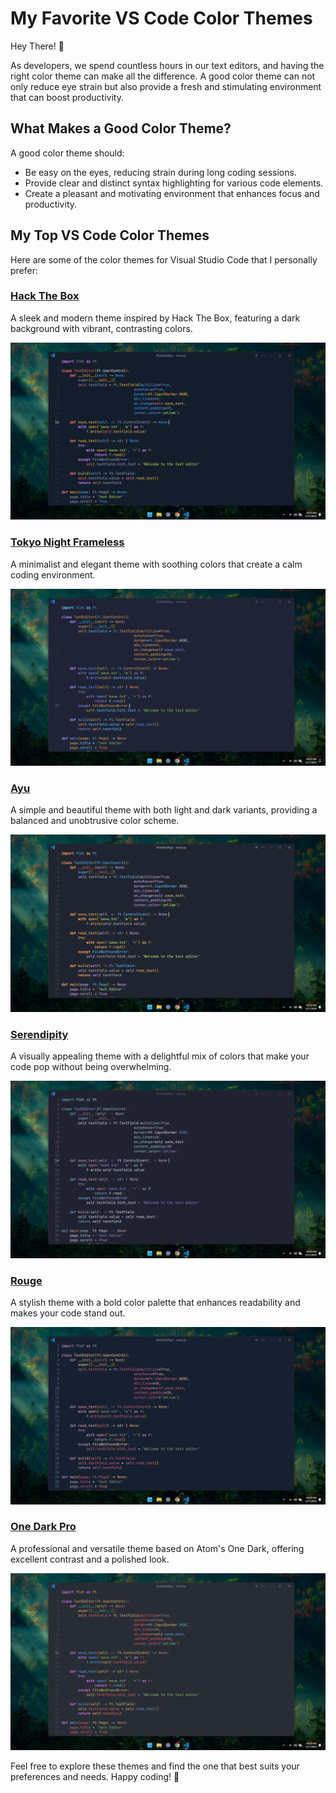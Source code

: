 # My Favorite VS Code Color Themes

Hey There! 👋

As developers, we spend countless hours in our text editors, and having the right color theme can make all the difference. A good color theme can not only reduce eye strain but also provide a fresh and stimulating environment that can boost productivity.

## What Makes a Good Color Theme?

A good color theme should:

-   Be easy on the eyes, reducing strain during long coding sessions.
-   Provide clear and distinct syntax highlighting for various code elements.
-   Create a pleasant and motivating environment that enhances focus and productivity.

## My Top VS Code Color Themes

Here are some of the color themes for Visual Studio Code that I personally prefer:

### [Hack The Box](https://marketplace.visualstudio.com/items?itemName=silofy.hackthebox)

A sleek and modern theme inspired by Hack The Box, featuring a dark background with vibrant, contrasting colors.

![hack_the_box](./assets/hack_the_box.png)

### [Tokyo Night Frameless](https://marketplace.visualstudio.com/items?itemName=MagdalenaLipka.tokyo-night-frameless)

A minimalist and elegant theme with soothing colors that create a calm coding environment.

![hack_the_box](./assets/toyko_night_storm_frameless.png)

### [Ayu](https://marketplace.visualstudio.com/items?itemName=teabyii.ayu)

A simple and beautiful theme with both light and dark variants, providing a balanced and unobtrusive color scheme.

![hack_the_box](./assets/ayu_mirage.png)

### [Serendipity](https://marketplace.visualstudio.com/items?itemName=wicked-labs.wvsc-serendipity)

A visually appealing theme with a delightful mix of colors that make your code pop without being overwhelming.

![hack_the_box](./assets/serendipity_sunset.png)

### [Rouge](https://marketplace.visualstudio.com/items?itemName=josef.rouge-theme)

A stylish theme with a bold color palette that enhances readability and makes your code stand out.

![hack_the_box](./assets/rouge_theme.png)

### [One Dark Pro](https://marketplace.visualstudio.com/items?itemName=zhuangtongfa.Material-theme)

A professional and versatile theme based on Atom's One Dark, offering excellent contrast and a polished look.

![hack_the_box](./assets/one_dark_pro.png)

Feel free to explore these themes and find the one that best suits your preferences and needs. Happy coding! 🚀
